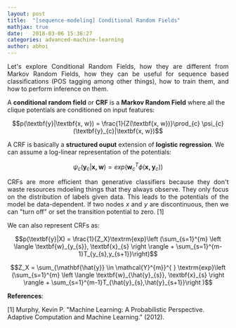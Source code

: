 ```yaml
---
layout: post
title:  "[sequence-modeling] Conditional Random Fields"
mathjax: true
date:   2018-03-06 15:36:27
categories: advanced-machine-learning
author: abhoi
---
```


<p align='justify'>Let's explore Conditional Random Fields, how they are different from Markov Random Fields, how they can be useful for sequence based classifications (POS tagging among other things), how to train them, and how to perform inference on them.</p>

A **conditional random field** or **CRF** is a **Markov Random Field** where all the clique potentials are conditioned on input features:

$$p(\textbf{y}|\textbf{x, w}) = \frac{1}{Z(\textbf{x, w})}\prod_{c} \psi_{c}(\textbf{y}_{c}|\textbf{x, w})$$

A CRF is basically a **structured ouput** extension of **logistic regression**. We can assume a log-linear representation of the potentials:

$$\psi_{c}(\textbf{y}_{c}|\textbf{x, w}) = exp(\textbf{w}_{c}^{T} \phi(\textbf{x, }\textbf{y}_{c}))$$

<p align='justify'>CRFs are more efficient than generative classifiers because they don't waste resources mdoeling things that they always observe. They only focus on the distribution of labels given data. This leads to the potentials of the model be data-dependent. If two nodes <i>x</i> and <i>y</i> are discontinuous, then we can "turn off" or set the transition potential to zero. [1]</p>

We can also represent CRFs as:

$$p(\textbf{y}|X) = \frac{1}{Z_X}\textrm{exp}\left (\sum_{s=1}^{m} \left \langle \textbf{w}_{y_{s}}, \textbf{x}_{s} \right \rangle + \sum_{s=1}^{m-1}T_{y_{s},y_{s+1}}\right)$$

$$Z_X = \sum_{\mathbf{\hat{y}} \in \mathcal{Y}^{m}}^{ } \textrm{exp}\left (\sum_{s=1}^{m} \left \langle \textbf{w}_{\hat{y}_{s}}, \textbf{x}_{s} \right \rangle + \sum_{s=1}^{m-1}T_{\hat{y}_{s},\hat{y}_{s+1}}\right )$$

**References**:

[1] Murphy, Kevin P. "Machine Learning: A Probabilistic Perspective. Adaptive Computation and Machine Learning." (2012).
